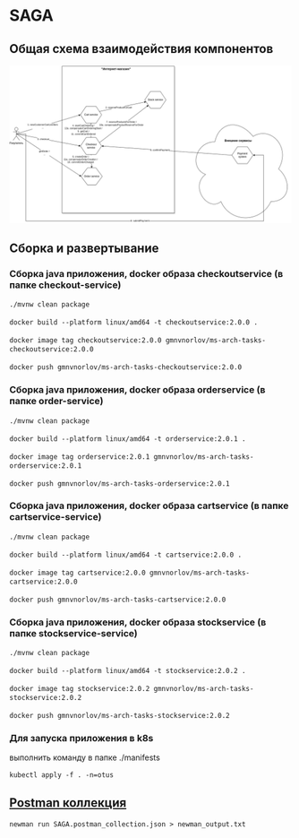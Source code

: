 # SAGA

## Общая схема взаимодействия компонентов

![Общая схема взаимодействия компонентов](saga.drawio.png)

## Сборка и развертывание

### Сборка java приложения, docker образа checkoutservice (в папке checkout-service)

```
./mvnw clean package

docker build --platform linux/amd64 -t checkoutservice:2.0.0 .

docker image tag checkoutservice:2.0.0 gmnvnorlov/ms-arch-tasks-checkoutservice:2.0.0

docker push gmnvnorlov/ms-arch-tasks-checkoutservice:2.0.0
```

### Сборка java приложения, docker образа orderservice (в папке order-service)

```
./mvnw clean package

docker build --platform linux/amd64 -t orderservice:2.0.1 .

docker image tag orderservice:2.0.1 gmnvnorlov/ms-arch-tasks-orderservice:2.0.1

docker push gmnvnorlov/ms-arch-tasks-orderservice:2.0.1
```

### Сборка java приложения, docker образа cartservice (в папке cartservice-service)

```
./mvnw clean package

docker build --platform linux/amd64 -t cartservice:2.0.0 .

docker image tag cartservice:2.0.0 gmnvnorlov/ms-arch-tasks-cartservice:2.0.0

docker push gmnvnorlov/ms-arch-tasks-cartservice:2.0.0
```

### Сборка java приложения, docker образа stockservice (в папке stockservice-service)

```
./mvnw clean package

docker build --platform linux/amd64 -t stockservice:2.0.2 .

docker image tag stockservice:2.0.2 gmnvnorlov/ms-arch-tasks-stockservice:2.0.2

docker push gmnvnorlov/ms-arch-tasks-stockservice:2.0.2
```

### Для запуска приложения в k8s
выполнить команду в папке ./manifests
```
kubectl apply -f . -n=otus
```

## [Postman коллекция](postman)
```
newman run SAGA.postman_collection.json > newman_output.txt
```
